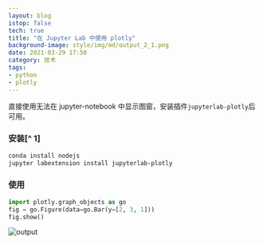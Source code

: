 ```yaml
---
layout: blog
istop: false
tech: true
title: "在 Jupyter Lab 中使用 plotly"
background-image: style/img/md/output_2_1.png
date: 2021-03-29 17:50
category: 技术
tags:
- python
- plotly
---
```


直接使用无法在 jupyter-notebook 中显示图窗，安装插件`jupyterlab-plotly`后可用。

### 安装[^ 1]

```bash
conda install nodejs
jupyter labextension install jupyterlab-plotly
```

[1]: https://stackoverflow.com/questions/52771328/plotly-chart-not-showing-in-jupyter-notebook

### 使用

```python
import plotly.graph_objects as go
fig = go.Figure(data=go.Bar(y=[2, 3, 1]))
fig.show()
```

![output](../../../style/img/md/output_2_1.png)
